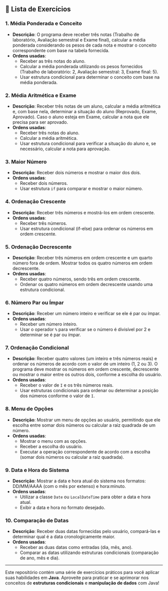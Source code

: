 
## **📝 Lista de Exercícios**

### **1. Média Ponderada e Conceito**
- **Descrição**: O programa deve receber três notas (Trabalho de laboratório, Avaliação semestral e Exame final), calcular a média ponderada considerando os pesos de cada nota e mostrar o conceito correspondente com base na tabela fornecida.
- **Ordens usadas**:
  - Receber as três notas do aluno.
  - Calcular a média ponderada utilizando os pesos fornecidos (Trabalho de laboratório: 2, Avaliação semestral: 3, Exame final: 5).
  - Usar estrutura condicional para determinar o conceito com base na média ponderada.

### **2. Média Aritmética e Exame**
- **Descrição**: Receber três notas de um aluno, calcular a média aritmética e, com base nela, determinar a situação do aluno (Reprovado, Exame, Aprovado). Caso o aluno esteja em Exame, calcular a nota que ele precisa para ser aprovado.
- **Ordens usadas**:
  - Receber três notas do aluno.
  - Calcular a média aritmética.
  - Usar estrutura condicional para verificar a situação do aluno e, se necessário, calcular a nota para aprovação.

### **3. Maior Número**
- **Descrição**: Receber dois números e mostrar o maior dos dois.
- **Ordens usadas**:
  - Receber dois números.
  - Usar estrutura `if` para comparar e mostrar o maior número.

### **4. Ordenação Crescente**
- **Descrição**: Receber três números e mostrá-los em ordem crescente.
- **Ordens usadas**:
  - Receber três números.
  - Usar estrutura condicional (if-else) para ordenar os números em ordem crescente.

### **5. Ordenação Decrescente**
- **Descrição**: Receber três números em ordem crescente e um quarto número fora de ordem. Mostrar todos os quatro números em ordem decrescente.
- **Ordens usadas**:
  - Receber quatro números, sendo três em ordem crescente.
  - Ordenar os quatro números em ordem decrescente usando uma estrutura condicional.

### **6. Número Par ou Ímpar**
- **Descrição**: Receber um número inteiro e verificar se ele é par ou ímpar.
- **Ordens usadas**:
  - Receber um número inteiro.
  - Usar o operador `%` para verificar se o número é divisível por 2 e determinar se é par ou ímpar.

### **7. Ordenação Condicional**
- **Descrição**: Receber quatro valores (um inteiro e três números reais) e ordenar os números de acordo com o valor de um inteiro (1, 2 ou 3). O programa deve mostrar os números em ordem crescente, decrescente ou mostrar o maior entre os outros dois, conforme a escolha do usuário.
- **Ordens usadas**:
  - Receber o valor de `I` e os três números reais.
  - Usar estruturas condicionais para ordenar ou determinar a posição dos números conforme o valor de `I`.

### **8. Menu de Opções**
- **Descrição**: Mostrar um menu de opções ao usuário, permitindo que ele escolha entre somar dois números ou calcular a raiz quadrada de um número.
- **Ordens usadas**:
  - Mostrar o menu com as opções.
  - Receber a escolha do usuário.
  - Executar a operação correspondente de acordo com a escolha (somar dois números ou calcular a raiz quadrada).

### **9. Data e Hora do Sistema**
- **Descrição**: Mostrar a data e hora atual do sistema nos formatos: DD/MM/AAAA (com o mês por extenso) e hora:minuto.
- **Ordens usadas**:
  - Utilizar a classe `Date` ou `LocalDateTime` para obter a data e hora atual.
  - Exibir a data e hora no formato desejado.

### **10. Comparação de Datas**
- **Descrição**: Receber duas datas fornecidas pelo usuário, compará-las e determinar qual é a data cronologicamente maior.
- **Ordens usadas**:
  - Receber as duas datas como entradas (dia, mês, ano).
  - Comparar as datas utilizando estruturas condicionais (comparação de ano, mês e dia).

---

Este repositório contém uma série de exercícios práticos para você aplicar suas habilidades em **Java**. Aproveite para praticar e se aprimorar nos conceitos de **estruturas condicionais** e **manipulação de dados** com Java!

